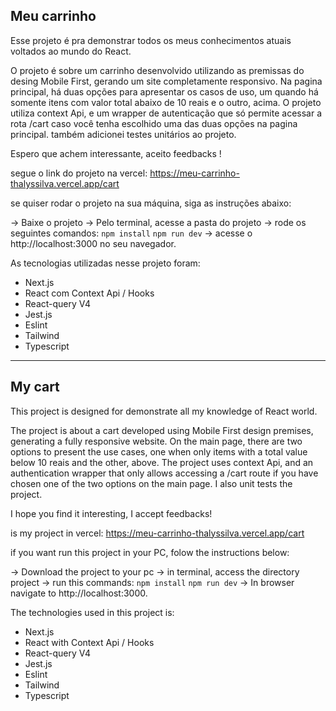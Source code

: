 
## Meu carrinho

Esse projeto é pra demonstrar todos os meus conhecimentos atuais voltados ao mundo do React.

O projeto é sobre um carrinho desenvolvido utilizando as premissas do desing Mobile First, gerando um site completamente responsivo. Na pagina principal, há duas opções para apresentar os casos de uso, um quando há somente itens com valor total abaixo de 10 reais e o outro, acima. O projeto utiliza context Api, e um wrapper de autenticação que só permite acessar a rota /cart caso você tenha escolhido uma das duas opções na pagina principal. também adicionei testes unitários ao projeto.

Espero que achem interessante, aceito feedbacks !

segue o link do projeto na vercel: https://meu-carrinho-thalyssilva.vercel.app/cart


se quiser rodar o projeto na sua máquina, siga as instruções abaixo:

-> Baixe o projeto
-> Pelo terminal, acesse a pasta do projeto
-> rode os seguintes comandos:
`npm install`
`npm run dev`
-> acesse o  http://localhost:3000 no seu navegador.



As tecnologias utilizadas nesse projeto foram:
* Next.js
* React com Context Api / Hooks
* React-query V4
* Jest.js
* Eslint
* Tailwind
* Typescript




---

## My cart

This project is designed for  demonstrate all my knowledge of React world.

The project is about a cart developed using Mobile First design premises, generating a fully responsive website. On the main page, there are two options to present the use cases, one when only items with a total value below 10 reais and the other, above. The project uses context Api, and an authentication wrapper that only allows accessing a /cart route if you have chosen one of the two options on the main page. I also unit tests the project.

I hope you find it interesting, I accept feedbacks!

is my project in vercel: https://meu-carrinho-thalyssilva.vercel.app/cart


if you want run this project in your PC, folow the instructions below:

-> Download the project to your pc
-> in terminal, access the directory project
-> run this commands:
`npm install`
`npm run dev`
-> In browser navigate to http://localhost:3000.



The technologies used in this project is:
* Next.js
* React with Context Api / Hooks
* React-query V4
* Jest.js
* Eslint
* Tailwind
* Typescript


